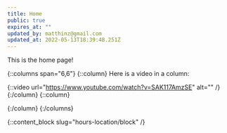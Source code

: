```yaml
---
title: Home
public: true
expires_at: ""
updated_by: matthinz@gmail.com
updated_at: 2022-05-13T18:39:48.251Z
---
```

This is the home page!

{::columns span="6,6"}
{::column}
Here is a video in a column:



{::video url="https://www.youtube.com/watch?v=SAK117AmzSE" alt="" /}
{:/column}
{::column}

{:/column}
{:/columns}

{::content_block slug="hours-location/block" /}